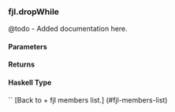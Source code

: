 ### fjl.dropWhile
@todo - Added documentation here.

#### Parameters

#### Returns
 
#### Haskell Type
``
[Back to  + fjl members list.]
(#fjl-members-list)
